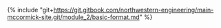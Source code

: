 {% include "git+https://git.gitbook.com/northwestern-engineering/main-mccormick-site.git/module_2/basic-format.md" %}

